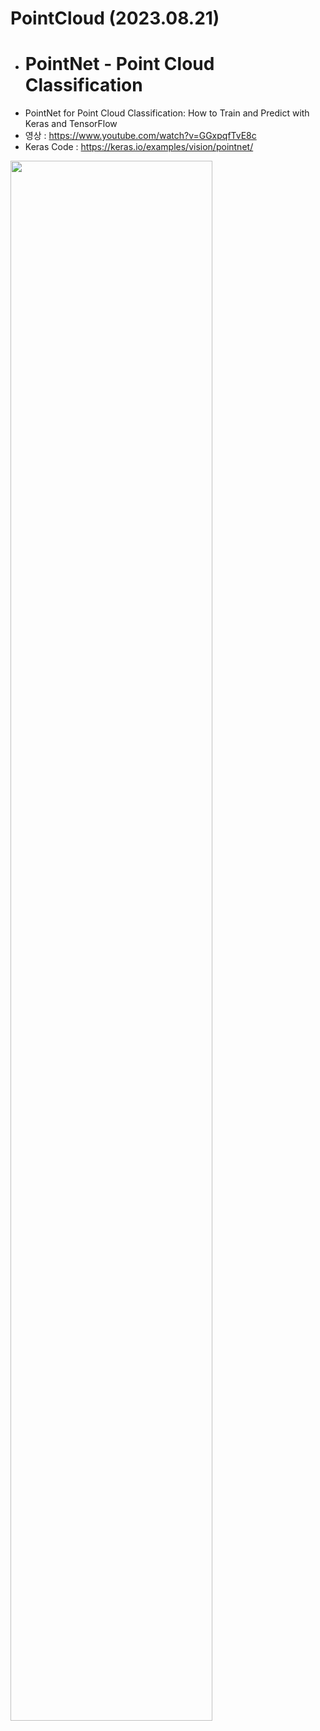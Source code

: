 # PointCloud (2023.08.21)

- # PointNet - Point Cloud Classification
- PointNet for Point Cloud Classification: How to Train and Predict with Keras and TensorFlow
- 영상 : https://www.youtube.com/watch?v=GGxpqfTvE8c
- Keras Code : https://keras.io/examples/vision/pointnet/
<img width="80%" src="![3Dpointcloud](https://github.com/iampro3/PointCloud/assets/99852881/923342fe-52e3-45cb-b8ac-4c8bd1f0e869)"/>
